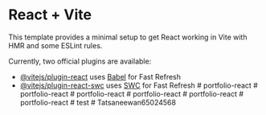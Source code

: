 # React + Vite

This template provides a minimal setup to get React working in Vite with HMR and some ESLint rules.

Currently, two official plugins are available:

- [@vitejs/plugin-react](https://github.com/vitejs/vite-plugin-react/blob/main/packages/plugin-react/README.md) uses [Babel](https://babeljs.io/) for Fast Refresh
- [@vitejs/plugin-react-swc](https://github.com/vitejs/vite-plugin-react-swc) uses [SWC](https://swc.rs/) for Fast Refresh
#   p o r t f o l i o - r e a c t  
 #   p o r t f o l i o - r e a c t  
 #   p o r t f o l i o - r e a c t  
 #   p o r t f o l i o - r e a c t  
 #   p o r t f o l i o - r e a c t  
 #   p o r t f o l i o - r e a c t  
 #   t e s t  
 #   T a t s a n e e w a n 6 5 0 2 4 5 6 8  
 